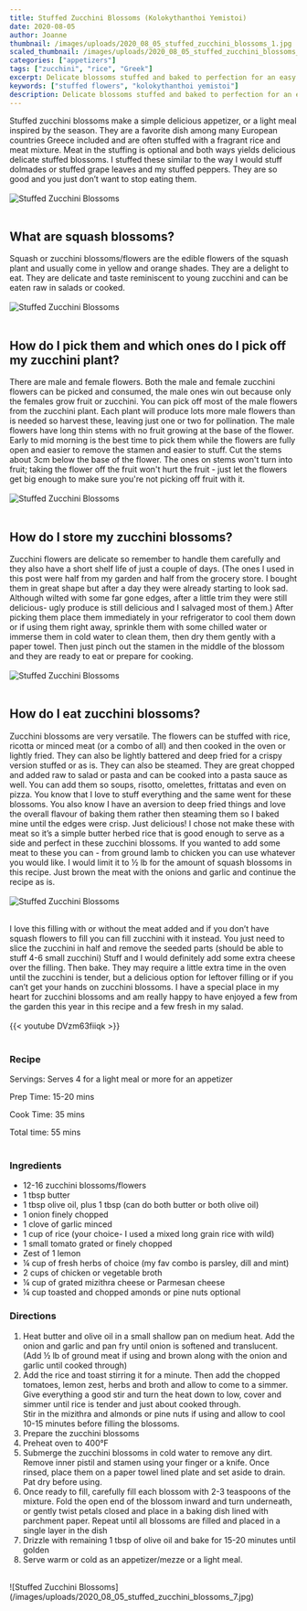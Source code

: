 ```yaml
---
title: Stuffed Zucchini Blossoms (Kolokythanthoi Yemistoi)
date: 2020-08-05
author: Joanne
thumbnail: /images/uploads/2020_08_05_stuffed_zucchini_blossoms_1.jpg
scaled_thumbnail: /images/uploads/2020_08_05_stuffed_zucchini_blossoms_0.jpg
categories: ["appetizers"]
tags: ["zucchini", "rice", "Greek"]
excerpt: Delicate blossoms stuffed and baked to perfection for an easy seasonal mezze 
keywords: ["stuffed flowers", "kolokythanthoi yemistoi"]
description: Delicate blossoms stuffed and baked to perfection for an easy seasonal mezze also known as kolokythanthoi yemistoi
---
```


Stuffed zucchini blossoms make a simple delicious appetizer, or a light meal inspired by the season. They are a favorite dish among many European countries Greece included and are often stuffed with a fragrant rice and meat mixture. Meat in the stuffing is optional and both ways yields delicious delicate stuffed blossoms. I stuffed these similar to the way I would stuff dolmades or stuffed grape leaves and my stuffed peppers. They are so good and you just don’t want to stop eating them. 
</br>
</br>
![Stuffed Zucchini Blossoms](/images/uploads/2020_08_05_stuffed_zucchini_blossoms_2.jpg)
</br>
</br>

## What are squash blossoms? 
Squash or zucchini blossoms/flowers are the edible flowers of the squash plant and usually come in yellow and orange shades. They are a delight to eat. They are delicate and taste reminiscent to young zucchini and can be eaten raw in salads or cooked. 
</br>
</br>
![Stuffed Zucchini Blossoms](/images/uploads/2020_08_05_stuffed_zucchini_blossoms_3.jpg)
</br>
</br>

## How do I pick them and which ones do I pick off my zucchini plant? 
There are male and female flowers. Both the male and female zucchini flowers can be picked and consumed, the male ones win out because only the females grow fruit or zucchini. You can pick off most of the male flowers from the zucchini plant. Each plant will produce lots more male flowers than is needed so harvest these, leaving just one or two for pollination. The male flowers have long thin stems with no fruit growing at the base of the flower. Early to mid morning is the best time to pick them while the flowers are fully open and easier to remove the stamen and easier to stuff. Cut the stems about 3cm below the base of the flower. The ones on stems won't turn into fruit; taking the flower off the fruit won't hurt the fruit - just let the flowers get big enough to make sure you're not picking off fruit with it.
</br>
</br>
![Stuffed Zucchini Blossoms](/images/uploads/2020_08_05_stuffed_zucchini_blossoms_4.jpg)
</br>
</br>

## How do I store my zucchini blossoms? 
Zucchini flowers are delicate so remember to handle them carefully and they also have a short shelf life of just a couple of days. (The ones I used in this post were half from my garden and half from the grocery store. I bought them in great shape but after a day they were already starting to look sad. Although wilted with some far gone edges, after a little trim they were still delicious-  ugly produce is still delicious and I salvaged most of them.) After picking them place them immediately in your refrigerator to cool them down or if using them right away, sprinkle them with some chilled water or immerse them in cold water to clean them, then dry them gently with a paper towel. Then just pinch out the stamen in the middle of the blossom and they are ready to eat or prepare for cooking. 
</br>
</br>
![Stuffed Zucchini Blossoms](/images/uploads/2020_08_05_stuffed_zucchini_blossoms_5.jpg)
</br>
</br>

## How do I eat zucchini blossoms? 
Zucchini blossoms are very versatile. The flowers can be stuffed with rice, ricotta or minced meat (or a combo of all) and then cooked in the oven or lightly fried. They can also be lightly battered and deep fried for a crispy version stuffed or as is. They can also be steamed. They are great chopped and added raw to salad or pasta and can be cooked into a pasta sauce as well. You can add them so soups, risotto, omelettes, frittatas and even on pizza. You know that I love to stuff everything and the same went for these blossoms. You also know I have an aversion to deep fried things and love the overall flavour of baking them rather then steaming them so I baked mine until the edges  were crisp. Just delicious! I chose not make these with meat so it’s a simple butter herbed rice that is good enough to serve as a side and perfect in these zucchini blossoms.  If you wanted to add some meat to these you can - from ground lamb to chicken you can use whatever you would like. I would  limit it to &frac12; lb for the amount of squash blossoms in this recipe. Just brown the meat with the onions and garlic and continue the recipe as is. 
</br>
</br>
![Stuffed Zucchini Blossoms](/images/uploads/2020_08_05_stuffed_zucchini_blossoms_6.jpg)
</br>
</br>

I love this filling with or without the meat added and if you don’t have squash flowers to fill you can fill zucchini with it instead.  You just need to slice the zucchini in half and remove the seeded parts (should be able to stuff 4-6 small zucchini) Stuff and I would definitely add some extra cheese over the filling. Then bake. They may require a little extra time in the oven until the zucchini is tender, but a delicious option for leftover filling or if you can’t get your hands on zucchini blossoms. I have a special place in my heart for zucchini blossoms and am really happy to have enjoyed a few from the garden this year in this recipe and a few fresh in my salad. 
</br>
</br>
{{< youtube DVzm63fiiqk >}}
</br>
</br>


### Recipe

Servings: <span itemprop="recipeYield">Serves 4 for a light meal or more for an appetizer 

Prep Time: <meta itemprop="prepTime" content="PT20M">15-20 mins  

Cook Time: <meta itemprop="cookTime" content="PT35M">35 mins

Total time: 55 mins
</br>
</br>

### Ingredients

* <span itemprop="recipeIngredient">12-16 zucchini blossoms/flowers </span>
* <span itemprop="recipeIngredient">1 tbsp butter </span>
* <span itemprop="recipeIngredient">1 tbsp olive oil, plus 1 tbsp  (can do both butter or both olive oil) </span>
* <span itemprop="recipeIngredient">1 onion finely chopped </span>
* <span itemprop="recipeIngredient">1 clove of garlic minced </span>
* <span itemprop="recipeIngredient">1 cup of rice (your choice- I used a mixed long grain rice with wild) </span>
* <span itemprop="recipeIngredient">1 small tomato grated or finely chopped </span>
* <span itemprop="recipeIngredient">Zest of 1 lemon </span>
* <span itemprop="recipeIngredient">&frac14; cup of fresh herbs of choice (my fav combo is parsley, dill and mint) </span>
* <span itemprop="recipeIngredient">2 cups of chicken or vegetable broth </span>
* <span itemprop="recipeIngredient">&frac14; cup of grated mizithra cheese or Parmesan cheese </span>
* <span itemprop="recipeIngredient">&frac14; cup toasted and chopped amonds or pine nuts optional </span>


### Directions

1. Heat butter and olive oil in a small shallow pan on medium heat. Add the onion and garlic and pan fry until onion is softened and translucent.  (Add &frac12; lb of ground meat if using and brown along with the onion and garlic until cooked through) 
1. Add the rice and toast stirring it for a minute. Then add the chopped tomatoes, lemon zest, herbs and broth and allow to come to a simmer. Give everything a good stir and turn the heat down to low, cover and simmer until rice is tender and just about cooked through.  
Stir in the mizithra and almonds or pine nuts if using and allow to cool 10-15 minutes before filling the blossoms. 
1. Prepare the zucchini blossoms
1. Preheat oven to 400°F 
2. Submerge the zucchini blossoms in cold water to remove any dirt. Remove inner pistil and stamen using your finger or a knife. Once rinsed, place them on a paper towel lined plate and set aside to drain. Pat dry before using.
3. Once ready to fill, carefully fill each blossom with 2-3 teaspoons of the mixture. Fold the open end of the blossom inward and turn underneath, or gently twist petals closed and place in a baking dish lined with parchment paper. Repeat until all blossoms are filled and placed  in a single layer in the dish 
4. Drizzle with remaining 1 tbsp of olive oil and bake for 15-20 minutes until golden 
5. Serve warm or cold as an appetizer/mezze or a light meal. 

</br>
![Stuffed Zucchini Blossoms](/images/uploads/2020_08_05_stuffed_zucchini_blossoms_7.jpg)